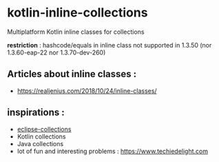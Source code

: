 # kotlin-inline-collections

Multiplatform Kotlin inline classes for collections

**restriction** : hashcode/equals in inline class not supported in 1.3.50 (nor 1.3.60-eap-22 nor 1.3.70-dev-260)

## Articles about inline classes :
* https://realjenius.com/2018/10/24/inline-classes/

## inspirations :
* [eclipse-collections](https://github.com/eclipse/eclipse-collections/blob/master/eclipse-collections/src/main/java/org/eclipse/collections/impl/list/immutable/ImmutableArrayList.java)
* Kotlin collections
* Java collections
* lot of fun and interesting problems : https://www.techiedelight.com

